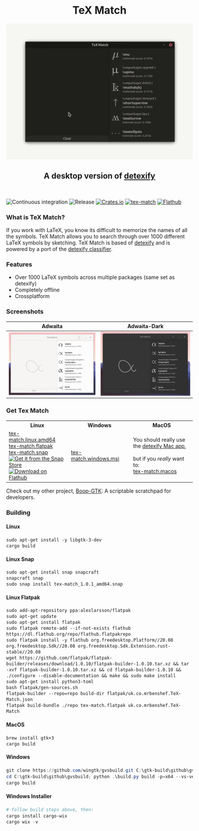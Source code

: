 <h1 align="center">TeX Match</h1>

<p align="center">
  <img src="TeX-Match.gif" width="660px">
</p>

<h2 align="center">A desktop version of <a href="https://detexify.kirelabs.org/classify.html">detexify</a></h2>

<br>

![Continuous integration](https://github.com/mrbenshef/TeX-Match/workflows/Continuous%20integration/badge.svg)
![Release](https://github.com/mrbenshef/TeX-Match/workflows/Release/badge.svg?branch=release)
[![Crates.io](https://img.shields.io/crates/v/tex-match)](https://crates.io/crates/tex-match)
[![tex-match](https://snapcraft.io//tex-match/badge.svg)](https://snapcraft.io/tex-match)
[![Flathub](https://img.shields.io/flathub/v/uk.co.mrbenshef.TeX-Match)](https://flathub.org/apps/details/uk.co.mrbenshef.TeX-Match)

### What is TeX Match?

If you work with LaTeX, you know its difficult to memorize the names of all the symbols. TeX Match allows you to search through over 1000 different LaTeX symbols by sketching. TeX Match is based of [detexify](https://detexify.kirelabs.org/classify.html) and is powered by a port of the [detexify classifier](https://github.com/mrbenshef/detexify-rust).

### Features

- Over 1000 LaTeX symbols across multiple packages (same set as detexify) 
- Completely offline
- Crossplatform

### Screenshots

| Adwaita | Adwaita-Dark |
| :---: | :---: |
| ![light](screenshots/light.png) | ![dark](screenshots/dark.png) |

### Get Tex Match

<table width="100%">
    <tr>
        <th width="33.333%">Linux</th>
        <th width="33.333%">Windows</th>
        <th width="33.333%">MacOS</th>
    </tr>
    <tr>
        <td>
            <a
                href="https://github.com/mrbenshef/TeX-Match/releases/latest/download/tex-match.linux.amd64">tex-match.linux.amd64</a>
            </br>
            <a
                href="https://github.com/mrbenshef/TeX-Match/releases/latest/download/tex-match.flatpak">tex-match.flatpak</a>
            </br>
            <a href="https://github.com/mrbenshef/TeX-Match/releases/latest/download/tex-match.snap">tex-match.snap</a>
            </br>
            <a href="https://snapcraft.io/tex-match"><img
                    src="https://snapcraft.io/static/images/badges/en/snap-store-black.svg"
                    alt="Get it from the Snap Store"></a>
            </br>
            <a href="https://flathub.org/apps/details/uk.co.mrbenshef.TeX-Match"><img width='190'
                    alt='Download on Flathub' src='https://flathub.org/assets/badges/flathub-badge-en.png'></a>
        </td>
        <td>
            <a
                href="https://github.com/mrbenshef/TeX-Match/releases/latest/download/tex-match.windows.msi">tex-match.windows.msi</a>
        </td>
        <td>
            You should really use the <a href="https://gum.co/detexify">detexify Mac app</a>,
            </br>
            </br>
            but if you <i>really</i> want to:
            </br>
            <a href="https://github.com/mrbenshef/TeX-Match/releases/latest/download/tex-match.macos">tex-match.macos</a>
        </td>
    </tr>
</table>

Check out my other project, [Boop-GTK](https://github.com/mrbenshef/Boop-GTK): A scriptable scratchpad for developers.

### Building

#### Linux

```shell
sudo apt-get install -y libgtk-3-dev
cargo build
```

#### Linux Snap

```shell
sudo apt-get install snap snapcraft
snapcraft snap
sudo snap install tex-match_1.0.1_amd64.snap
```

#### Linux Flatpak

```shell
sudo add-apt-repository ppa:alexlarsson/flatpak 
sudo apt-get update 
sudo apt-get install flatpak
sudo flatpak remote-add --if-not-exists flathub https://dl.flathub.org/repo/flathub.flatpakrepo
sudo flatpak install -y flathub org.freedesktop.Platform//20.08 org.freedesktop.Sdk//20.08 org.freedesktop.Sdk.Extension.rust-stable//20.08
wget https://github.com/flatpak/flatpak-builder/releases/download/1.0.10/flatpak-builder-1.0.10.tar.xz && tar -xvf flatpak-builder-1.0.10.tar.xz && cd flatpak-builder-1.0.10 && ./configure --disable-documentation && make && sudo make install
sudo apt-get install python3-toml
bash flatpak/gen-sources.sh
flatpak-builder --repo=repo build-dir flatpak/uk.co.mrbenshef.TeX-Match.json
flatpak build-bundle ./repo tex-match.flatpak uk.co.mrbenshef.TeX-Match
```

#### MacOS

```shell
brew install gtk+3
cargo build
```

#### Windows

```powershell
git clone https://github.com/wingtk/gvsbuild.git C:\gtk-build\github\gvsbuild
cd C:\gtk-build\github\gvsbuild; python .\build.py build -p=x64 --vs-ver=16 --msys-dir=C:\msys64 -k --enable-gi --py-wheel --py-egg gtk3 gdk-pixbuf
cargo build
```

#### Windows Installer

```powershell
# follow build steps above, then:
cargo install cargo-wix 
cargo wix -v
```

